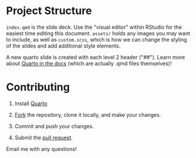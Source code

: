 # Project Structure 

`index.qmd` is the slide deck. Use the "visual editor" within RStudio for the easiest time editing this document. `assets/` holds any images you may want to include, as well as `custom.scss`, which is how we can change the styling of the slides and add additional style elements. 

A new quarto slide is created with each level 2 header ("##"). Learn more about [Quarto in the docs](https://quarto.org/docs/get-started/) (which are actually .qmd files themselves)!

# Contributing

1. Install [Quarto](https://quarto.org/docs/get-started/)

1. [Fork](https://github.com/hidyverse/loveData/fork) the repository, clone it locally, and make your changes.

1. Commit and push your changes. 

1. Submit the [pull request](https://help.github.com/articles/using-pull-requests). 

Email me with any questions! 
